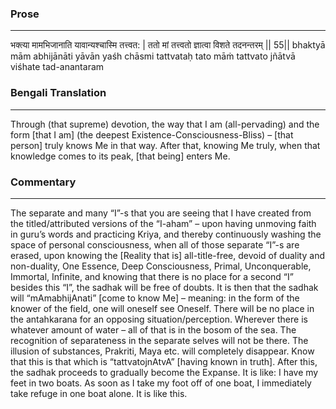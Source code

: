 ### Prose 
 --- 
भक्त्या मामभिजानाति यावान्यश्चास्मि तत्त्वत: |
ततो मां तत्त्वतो ज्ञात्वा विशते तदनन्तरम् || 55||
bhaktyā mām abhijānāti yāvān yaśh chāsmi tattvataḥ
tato māṁ tattvato jñātvā viśhate tad-anantaram

### Bengali Translation 
 --- 
Through (that supreme) devotion, the way that I am (all-pervading) and the form [that I am] (the deepest Existence-Consciousness-Bliss) – [that person] truly knows Me in that way. After that, knowing Me truly, when that knowledge comes to its peak, [that being] enters Me.

### Commentary 
 --- 
The separate and many “I”-s that you are seeing that I have created from the titled/attributed versions of the “I-aham” – upon having unmoving faith in guru’s words and practicing Kriya, and thereby continuously washing the space of personal consciousness, when all of those separate “I”-s are erased, upon knowing the [Reality that is] all-title-free, devoid of duality and non-duality, One Essence, Deep Consciousness, Primal, Unconquerable, Immortal, Infinite, and knowing that there is no place for a second “I” besides this “I”, the sadhak will be free of doubts. It is then that the sadhak will “mAmabhijAnati” [come to know Me] – meaning: in the form of the knower of the field, one will oneself see Oneself. There will be no place in the antahkarana for an opposing situation/perception. Wherever there is whatever amount of water – all of that is in the bosom of the sea. The recognition of separateness in the separate selves will not be there. The illusion of substances, Prakriti, Maya etc. will completely disappear. Know that this is that which is “tattvatojnAtvA” [having known in truth]. After this, the sadhak proceeds to gradually become the Expanse. It is like: I have my feet in two boats. As soon as I take my foot off of one boat, I immediately take refuge in one boat alone. It is like this.